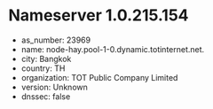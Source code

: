 # Nameserver 1.0.215.154

* as_number: 23969
* name: node-hay.pool-1-0.dynamic.totinternet.net.
* city: Bangkok
* country: TH
* organization: TOT Public Company Limited
* version: Unknown
* dnssec: false
